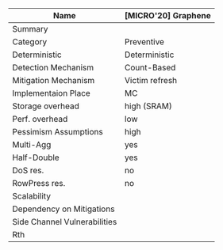 | Name                         | [MICRO'20] Graphene                      |
|------------------------------|------------------------------------------|
| Summary                      | 
| Category                     | Preventive
| Deterministic                | Deterministic
| Detection Mechanism          | Count-Based
| Mitigation Mechanism         | Victim refresh
| Implementaion Place          | MC
| Storage overhead             | high (SRAM)
| Perf. overhead               | low
| Pessimism Assumptions        | high
| Multi-Agg                    | yes
| Half-Double                  | yes
| DoS res.                     | no
| RowPress res.                | no
| Scalability                  | 
| Dependency on Mitigations    | 
| Side Channel Vulnerabilities |
| Rth                          |

